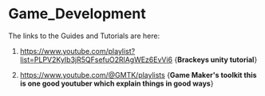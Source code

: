 # Game_Development
The links to the Guides and Tutorials are here:

1. https://www.youtube.com/playlist?list=PLPV2KyIb3jR5QFsefuO2RlAgWEz6EvVi6 {**Brackeys unity tutorial**} 

2. https://www.youtube.com/@GMTK/playlists {**Game Maker's toolkit this is one good youtuber which explain things in good ways**}
